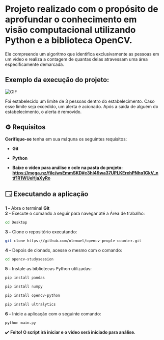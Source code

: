# Projeto realizado com o propósito de aprofundar o conhecimento em visão computacional utilizando Python e a biblioteca OpenCV.
Ele compreende um algoritmo que identifica exclusivamente as pessoas em um vídeo e realiza a contagem de quantas delas atravessam uma área especificamente demarcada.

## Exemplo da execução do projeto:

![GIF](https://github.com/nlemuel/opencv-people-counter/assets/53242511/9135b328-f17b-43ac-aa74-0cad9d54aaa8)

Foi estabelecido um limite de 3 pessoas dentro do estabelecimento. Caso esse limite seja excedido, um alerta é acionado. Após a saída de alguém do estabelecimento, o alerta é removido.



## ⚙️ Requisitos

**Cerifique-se** tenha em sua máquna os seguintes requisitos:

- **Git** 

- **Python** 

- **Baixe o vídeo para análise e cole na pasta do projeto: https://mega.nz/file/wsEmmSKD#c3hl49wa37UPLKErehPNhp1CkV_ntf1R1WUeHjaXyRo**

## 🗔 Executando a aplicação

**1 -** Abra o terminal **Git** <br />
**2 -** Execute o comando a seguir para navegar até a Área de trabalho: <br />

```bash
cd Desktop
```

**3 -** Clone o repositório executando: <br />

```bash
git clone https://github.com/nlemuel/opencv-people-counter.git
```

**4 -** Depois de clonado, acesse o mesmo com o comando:

```bash
cd opencv-studysession
```

**5 -** Instale as bibliotecas Python utilizadas:

```bash
pip install pandas
```
```bash
pip install numpy
```
```bash
pip install opencv-python
```
```bash
pip install ultralytics
```

**6 -** Inicie a aplicação com o seguinte comando:

```bash
python main.py
```

✔️ **Feito! O script irá iniciar e o vídeo será iniciado para análise.** <br/>
